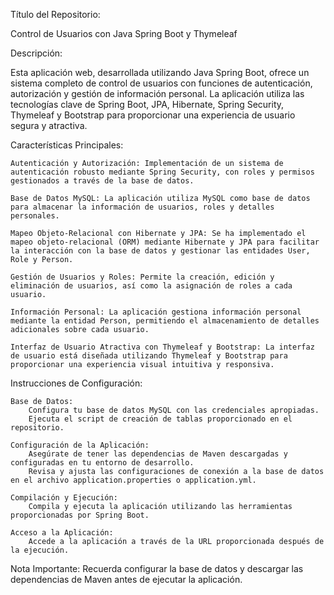 Título del Repositorio:

Control de Usuarios con Java Spring Boot y Thymeleaf

Descripción:

Esta aplicación web, desarrollada utilizando Java Spring Boot, ofrece un sistema completo de control de usuarios con funciones de autenticación, autorización y gestión de información personal. La aplicación utiliza las tecnologías clave de Spring Boot, JPA, Hibernate, Spring Security, Thymeleaf y Bootstrap para proporcionar una experiencia de usuario segura y atractiva.

Características Principales:

    Autenticación y Autorización: Implementación de un sistema de autenticación robusto mediante Spring Security, con roles y permisos gestionados a través de la base de datos.

    Base de Datos MySQL: La aplicación utiliza MySQL como base de datos para almacenar la información de usuarios, roles y detalles personales.

    Mapeo Objeto-Relacional con Hibernate y JPA: Se ha implementado el mapeo objeto-relacional (ORM) mediante Hibernate y JPA para facilitar la interacción con la base de datos y gestionar las entidades User, Role y Person.

    Gestión de Usuarios y Roles: Permite la creación, edición y eliminación de usuarios, así como la asignación de roles a cada usuario.

    Información Personal: La aplicación gestiona información personal mediante la entidad Person, permitiendo el almacenamiento de detalles adicionales sobre cada usuario.

    Interfaz de Usuario Atractiva con Thymeleaf y Bootstrap: La interfaz de usuario está diseñada utilizando Thymeleaf y Bootstrap para proporcionar una experiencia visual intuitiva y responsiva.

Instrucciones de Configuración:

    Base de Datos:
        Configura tu base de datos MySQL con las credenciales apropiadas.
        Ejecuta el script de creación de tablas proporcionado en el repositorio.

    Configuración de la Aplicación:
        Asegúrate de tener las dependencias de Maven descargadas y configuradas en tu entorno de desarrollo.
        Revisa y ajusta las configuraciones de conexión a la base de datos en el archivo application.properties o application.yml.

    Compilación y Ejecución:
        Compila y ejecuta la aplicación utilizando las herramientas proporcionadas por Spring Boot.

    Acceso a la Aplicación:
        Accede a la aplicación a través de la URL proporcionada después de la ejecución.

Nota Importante:
Recuerda configurar la base de datos y descargar las dependencias de Maven antes de ejecutar la aplicación.